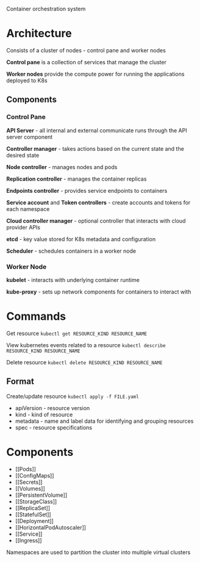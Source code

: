 
Container orchestration system

# Architecture

Consists of a cluster of nodes - control pane and worker nodes

**Control pane** is a collection of services that manage the cluster

**Worker nodes** provide the compute power for running the applications deployed to K8s

## Components

### Control Pane

**API Server** - all internal and external communicate runs through the API server component

**Controller manager** - takes actions based on the current state and the desired state

**Node controller** - manages nodes and pods

**Replication controller** - manages the container replicas

**Endpoints controller** - provides service endpoints to containers

**Service account** and **Token controllers** - create accounts and tokens for each namespace

**Cloud controller manager** - optional controller that interacts with cloud provider APIs

**etcd** - key value stored for K8s metadata and configuration

**Scheduler** - schedules containers in a worker node

### Worker Node

**kubelet** - interacts with underlying container runtime

**kube-proxy** - sets up network components for containers to interact with


# Commands

Get resource
`kubectl get RESOURCE_KIND RESOURCE_NAME`

View kubernetes events related to a resource
`kubectl describe RESOURCE_KIND RESOURCE_NAME`

Delete resource
`kubectl delete RESOURCE_KIND RESOURCE_NAME`

## Format

Create/update resource
`kubectl apply -f FILE.yaml`

- apiVersion - resource version
- kind - kind of resource
- metadata - name and label data for identifying and grouping resources
- spec - resource specifications

# Components
- [[Pods]]
- [[ConfigMaps]]
- [[Secrets]]
- [[Volumes]]
- [[PersistentVolume]]
- [[StorageClass]]
- [[ReplicaSet]]
- [[StatefulSet]]
- [[Deployment]]
- [[HorizontalPodAutoscaler]]
- [[Service]]
- [[Ingress]]

Namespaces are used to partition the cluster into multiple virtual clusters